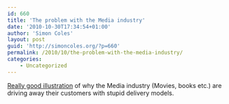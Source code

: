 ```yaml
---
id: 660
title: 'The problem with the Media industry'
date: '2010-10-30T17:34:54+01:00'
author: 'Simon Coles'
layout: post
guid: 'http://simoncoles.org/?p=660'
permalink: /2010/10/the-problem-with-the-media-industry/
categories:
    - Uncategorized
---
```


[Really good illustration](http://mnmal.org/post/1416521946/i-am-not-saying-piracy-is-good-no-i-think-piracy) of why the Media industry (Movies, books etc.) are driving away their customers with stupid delivery models.